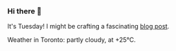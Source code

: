 ### Hi there :wave:

It's Tuesday! I might be crafting a fascinating [blog post](https://benjaminwuethrich.dev).

Weather in Toronto: partly cloudy, at +25°C.
